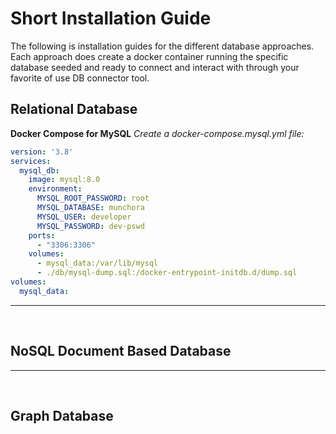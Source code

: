 # Short Installation Guide

The following is installation guides for the different database approaches.
Each approach does create a docker container running the specific database seeded and ready to connect and interact with
through your favorite of use DB connector tool.

## Relational Database

**Docker Compose for MySQL**
_Create a docker-compose.mysql.yml file:_

```yml
version: '3.8'
services:
  mysql_db:
    image: mysql:8.0
    environment:
      MYSQL_ROOT_PASSWORD: root
      MYSQL_DATABASE: munchora
      MYSQL_USER: developer
      MYSQL_PASSWORD: dev-pswd
    ports:
      - "3306:3306"
    volumes:
      - mysql_data:/var/lib/mysql
      - ./db/mysql-dump.sql:/docker-entrypoint-initdb.d/dump.sql
volumes:
  mysql_data:
```

---

<br>

## NoSQL Document Based Database

---

<br>

## Graph Database

